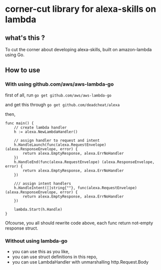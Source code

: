 # corner-cut library for alexa-skills on lambda

## what's this ?

To cut the corner about developing alexa-skills, built on amazon-lambda using Go.

## How to use

### With using github.com/aws/aws-lambda-go

first of all, run `go get github.com/aws/aws-lambda-go`

and get this through `go get github.com/deadcheat/alexa`

then,

```
func main() {
	// create lambda handler
	h := alexa.NewLambdaHandler()

	// assign handler to request and intent
	h.HandleLaunch(func(alexa.RequestEnvelope) (alexa.ResponseEnvelope, error) {
		return alexa.EmptyResponse, alexa.ErrNoHandler
	})
	h.HandleEnd(func(alexa.RequestEnvelope) (alexa.ResponseEnvelope, error) {
		return alexa.EmptyResponse, alexa.ErrNoHandler
	})

	/// assign intent handlers
	h.HandleIntent([]string{""}, func(alexa.RequestEnvelope) (alexa.ResponseEnvelope, error) {
		return alexa.EmptyResponse, alexa.ErrNoHandler
	})

	lambda.Start(h.Handle)
}
```

Ofcourse, you all should rewrite code above, each func return not-empty response struct.

### Without using lambda-go

- you can use this as you like,
- you can use struct definitions in this repo,
- you can use LambdaHandler with unmarshalling http.Request.Body


